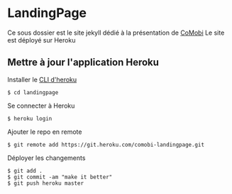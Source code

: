 # LandingPage
Ce sous dossier est le site jekyll dédié à la présentation de [CoMobi](http://www.comobi.fr)
Le site est déployé sur Heroku

## Mettre à jour l'application Heroku
Installer le [CLI d'heroku](https://devcenter.heroku.com/articles/heroku-cli)
```
$ cd landingpage
```
Se connecter à Heroku
```
$ heroku login
```
Ajouter le repo en remote
```
$ git remote add https://git.heroku.com/comobi-landingpage.git
```
Déployer les changements
```
$ git add .
$ git commit -am "make it better"
$ git push heroku master
```